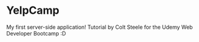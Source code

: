 # YelpCamp
My first server-side application! Tutorial by Colt Steele for the Udemy Web Developer Bootcamp :D
